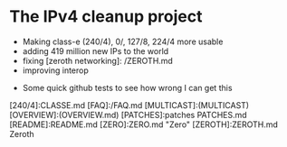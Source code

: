 # The IPv4 cleanup project
 - Making class-e (240/4), 0/, 127/8, 224/4 more usable
 - adding 419 million new IPs to the world
 - fixing [zeroth networking]: /ZEROTH.md
 - improving interop

* Some quick github tests to see how wrong I can get this

[127.0.0.0/16]:127.md 
  [240/4]:CLASSE.md  [FAQ]:/FAQ.md  [MULTICAST]:(MULTICAST) [OVERVIEW]:(OVERVIEW.md) [PATCHES]:patches  PATCHES.md  [README]:README.md  [ZERO]:ZERO.md "Zero" [ZEROTH]:ZEROTH.md Zeroth
